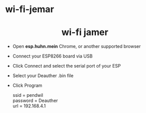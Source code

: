 # wi-fi-jemar
<h1 align="center">wi-fi jamer</h1>


- Open <b>esp.huhn.mein</b> Chrome, or another supported browser
- Connect your ESP8266 board via USB
- Click Connect and select the serial port of your ESP
- Select your Deauther .bin file
- Click Program

  ssid = pendwil<br>
  password = Deauther<br>
  url = 192.168.4.1<br>
